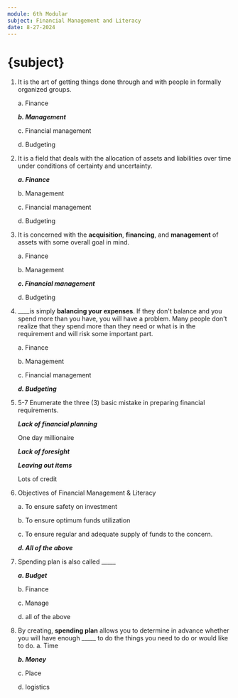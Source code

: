 ```yaml
---
module: 6th Modular
subject: Financial Management and Literacy
date: 8-27-2024
---
```


# {subject}

1. It is the art of getting things done through and with people in formally organized groups.

   a. Finance

   **_b. Management_**

   c. Financial management

   d. Budgeting

2. It is a field that deals with the allocation of assets and liabilities over time under conditions of certainty and uncertainty.

   **_a. Finance_**

   b. Management

   c. Financial management

   d. Budgeting

3. It is concerned with the **acquisition**, **financing**, and **management** of assets with some overall goal in mind.

   a. Finance

   b. Management

   **_c. Financial management_**

   d. Budgeting

4. \_\_\_\_is simply **balancing your expenses**. If they don't balance and you spend more than you have, you will have a problem. Many people don't realize that they spend more than they need or what is in the requirement and will risk some important part.

   a. Finance

   b. Management

   c. Financial management

   **_d. Budgeting_**

5. 5-7 Enumerate the three (3) basic mistake in preparing financial requirements.

   **_Lack of financial planning_**

   One day millionaire

   **_Lack of foresight_**

   **_Leaving out items_**

   Lots of credit

6. Objectives of Financial Management & Literacy

   a. To ensure safety on investment

   b. To ensure optimum funds utilization

   c. To ensure regular and adequate supply of funds to the concern.

   **_d. All of the above_**

7. Spending plan is also called \_\_\_\_\_

   **_a. Budget_**

   b. Finance

   c. Manage

   d. all of the above

8. By creating, **spending plan** allows you to determine in advance whether you will have enough \_\_\_\_\_ to do the things you need to do or would like to do.
   a. Time

   **_b. Money_**

   c. Place

   d. logistics
